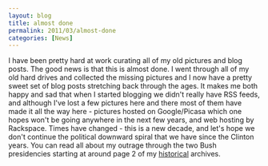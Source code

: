 ```yaml
---
layout: blog
title: almost done
permalink: 2011/03/almost-done
categories: [News]
---
```


I have been pretty hard at work curating all of my old pictures and blog posts. The good news is that this is almost done. I went through all of my old hard drives and collected the missing pictures and I now have a pretty sweet set of blog posts stretching back through the ages. It makes me both happy and sad that when I started blogging we didn't really have RSS feeds, and although I've lost a few pictures here and there most of them have made it all the way here - pictures hosted on Google/Picasa which one hopes won't be going anywhere in the next few years, and web hosting by Rackspace. Times have changed - this is a new decade, and let's hope we don't continue the political downward spiral that we have since the Clinton years. You can read all about my outrage through the two Bush presidencies starting at around page 2 of my <a href="http://blog.kristeraxel.com/topics/archive/page/2/">historical</a> archives.

